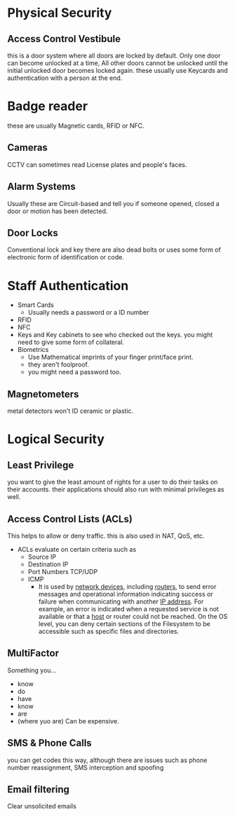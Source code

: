 # Physical Security
## Access Control Vestibule
this is a door system where all doors are locked by default. Only one door can become unlocked at a time, All other doors cannot be unlocked until the initial unlocked door becomes locked again.
these usually use Keycards and authentication with a person at the end.
# Badge reader
these are usually Magnetic cards, RFID or NFC.
## Cameras
CCTV can sometimes read License plates and people's faces.
## Alarm Systems
Usually these are Circuit-based and tell you if someone opened, closed a door or motion has been detected.
## Door Locks
Conventional lock and key
there are also dead bolts or uses some form of electronic form of identification or code.
# Staff Authentication
- Smart Cards
	- Usually needs a password or a ID number
- RFID
- NFC
- Keys and Key cabinets to see who checked out the keys. you might need to give some form of collateral.
- Biometrics
	- Use Mathematical imprints of your finger print/face print.
	- they aren't foolproof.
	- you might need a password too.
## Magnetometers
metal detectors
won't ID ceramic or plastic.
# Logical Security
## Least Privilege
you want to give the least amount of rights for a user to do their tasks on their accounts. their applications should also run with minimal privileges as well.
## Access Control Lists (ACLs)
This helps to allow or deny traffic. this is also used in NAT, QoS, etc.
- ACLs evaluate on certain criteria such as
	- Source IP
	- Destination IP
	- Port Numbers TCP/UDP
	- ICMP
		- It is used by [network devices](https://en.wikipedia.org/wiki/Network_device "Network device"), including [routers](https://en.wikipedia.org/wiki/Router_(computing) "Router (computing)"), to send error messages and operational information indicating success or failure when communicating with another [IP address](https://en.wikipedia.org/wiki/IP_address "IP address"). For example, an error is indicated when a requested service is not available or that a [host](https://en.wikipedia.org/wiki/Host_(network) "Host (network)") or router could not be reached.
On the OS level, you can deny certain sections of the Filesystem to be accessible such as specific files and directories.
## MultiFactor
Something you...
- know
- do
- have
- know
- are
- (where yuo are)
Can be expensive.
## SMS & Phone Calls
you can get codes this way, although there are issues such as phone number reassignment, SMS interception and spoofing
## Email filtering
Clear unsolicited emails
